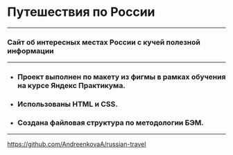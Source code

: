 # __Путешествия по России__
------
### Сайт об интересных местах России с кучей полезной информации
------
* ### Проект выполнен по макету из фигмы в рамках обучения на курсе Яндекс Практикума.

* ### Использованы HTML и CSS.

* ### Создана файловая структура по методологии БЭМ.
------
https://github.com/AndreenkovaA/russian-travel

